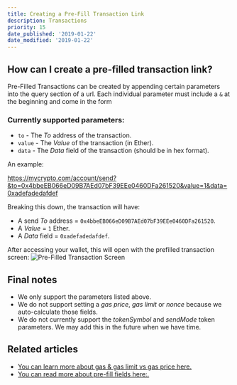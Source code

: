 ```yaml
---
title: Creating a Pre-Fill Transaction Link
description: Transactions
priority: 15
date_published: '2019-01-22'
date_modified: '2019-01-22'
---
```


## How can I create a pre-filled transaction link?

Pre-Filled Transactions can be created by appending certain parameters into the query section of a url. Each individual parameter must include a `&` at the beginning and come in the form

### Currently supported parameters:
* `to` - The *To* address of the transaction.
* `value` - The *Value* of the transaction (in Ether).
* `data` - The *Data* field of the transaction (should be in hex format).

An example:

<https://mycrypto.com/account/send?&to=0x4bbeEB066eD09B7AEd07bF39EEe0460DFa261520&value=1&data=0xadefadedafdef>

Breaking this down, the transaction will have:

* A send *To* address = `0x4bbeEB066eD09B7AEd07bF39EEe0460DFa261520`.
* A *Value* = `1` Ether.
* A *Data* field = `0xadefadedafdef`.

After accessing your wallet, this will open with the prefilled transaction screen:
![Pre-Filled Transaction Screen](../../assets/shared/pre-filled-transaction-page)

## Final notes

* We only support the parameters listed above. 
* We do not support setting a *gas price*, *gas limit* or *nonce* because we auto-calculate those fields.
* We do not currently support the *tokenSymbol* and *sendMode* token parameters. We may add this in the future when we have time.

## Related articles

* [You can learn more about gas & gas limit vs gas price here.](/general-knowledge/ethereum-blockchain/what-is-gas)
* [You can read more about pre-fill fields here:.](https://ethereum.stackexchange.com/questions/27909/how-to-prefill-fields-on-myetherwallet-with-given-receiver-address-amount-and)
